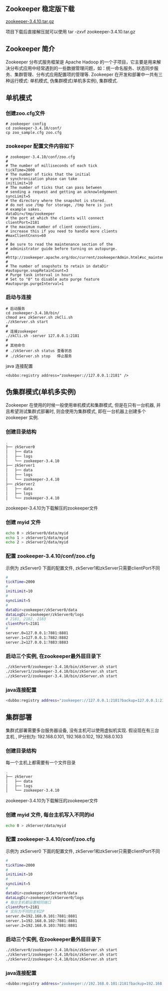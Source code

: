 ## Zookeeper 稳定版下载

[zookeeper-3.4.10.tar.gz](http://mirrors.hust.edu.cn/apache/zookeeper/zookeeper-3.4.10/zookeeper-3.4.10.tar.gz)

<!--more-->

项目下载后直接解压就可以使用
	tar -zxvf zookeeper-3.4.10.tar.gz

## Zookeeper 简介

Zookeeper 分布式服务框架是 Apache Hadoop 的一个子项目，它主要是用来解决分布式应用中经常遇到的一些数据管理问题，如：统一命名服务、状态同步服务、集群管理、分布式应用配置项的管理等.
Zookeeper 在开发和部署中一共有三种运行模式: 单机模式, 伪集群模式(单机多实例), 集群模式.

## 单机模式

### 创建zoo.cfg文件

```
# zookeeper config
cd zookeeper-3.4.10/conf/
cp zoo_sample.cfg zoo.cfg
```

### zookeeper 配置文件内容如下
```
# zookeeper-3.4.10/conf/zoo.cfg
#
# The number of milliseconds of each tick
tickTime=2000
# The number of ticks that the initial 
# synchronization phase can take
initLimit=10
# The number of ticks that can pass between 
# sending a request and getting an acknowledgement
syncLimit=5
# the directory where the snapshot is stored.
# do not use /tmp for storage, /tmp here is just 
# example sakes.
dataDir=/tmp/zookeeper
# the port at which the clients will connect
clientPort=2181
# the maximum number of client connections.
# increase this if you need to handle more clients
#maxClientCnxns=60
#
# Be sure to read the maintenance section of the 
# administrator guide before turning on autopurge.
#
#http://zookeeper.apache.org/doc/current/zookeeperAdmin.html#sc_maintenance
#
# The number of snapshots to retain in dataDir
#autopurge.snapRetainCount=3
# Purge task interval in hours
# Set to "0" to disable auto purge feature
#autopurge.purgeInterval=1
```

### 启动与连接

```
# 启动服务
cd zookeeper-3.4.10/bin/
chmod a+x zkServer.sh zkCli.sh
./zkServer.sh start
#
# 连接zookeeper
./zkCli.sh -server 127.0.0.1:2181
#
# 其他命令
# ./zkServer.sh status 查看状态
# ./zkServer.sh stop   停止服务
```

java 连接配置

```
<dubbo:registry address="zookeeper://127.0.0.1:2181" />
```

## 伪集群模式(单机多实例)

Zookeeper 在使用的时候一般使用单机模式和集群模式, 但是在只有一台机器, 并且希望测试集群式部署时, 则会使用为集群模式, 即在一台机器上创建多个 zookeeper 实例.

### 创建目录结构

```bash
.
├── zkServer0
│   ├── data
│   ├── logs
│   └── zookeeper-3.4.10
├── zkServer1
│   ├── data
│   ├── logs
│   └── zookeeper-3.4.10
├── zkServer2
│   ├── data
│   ├── logs
│   └── zookeeper-3.4.10
```

zookeeper-3.4.10为下载解压的zookeeper文件

### 创建 myid 文件


```bash
echo 0 > zkServer0/data/myid
echo 1 > zkServer1/data/myid
echo 2 > zkServer2/data/myid
```

### 配置 zookeeper-3.4.10/conf/zoo.cfg
示例为 zkServer0 下面的配置文件, zkServer1和zkServer只需要clientPort不同

```bash
#
tickTime=2000
#
initLimit=10
#
syncLimit=5
#
dataDir=zookeeper/zkServer0/data
dataLogDir=zookeeper/zkServer0/logs
# 2181, 2182, 2183
clientPort=2181
#
server.0=127.0.0.1:7881:8881
server.1=127.0.0.1:7882:8882
server.2=127.0.0.1:7883:8883
```

### 启动三个实例, 在zookeeper最外层目录下 

```bash
./zkServer0/zookeeper-3.4.10/bin/zkServer.sh start
./zkServer1/zookeeper-3.4.10/bin/zkServer.sh start
./zkServer2/zookeeper-3.4.10/bin/zkServer.sh start
```

### java连接配置

```bash
<dubbo:registry address="zookeeper://127.0.0.1:2181?backup=127.0.0.1:2182,127.0.0.1:2183" />
```

## 集群部署
集群式部署需要多台服务器设备, 没有主机可以使用虚拟机实现.
假设现在有三台主机 , IP分别为: 192.168.0.101, 192.168.0.102, 192.168.0.103
	

### 创建目录结构
每一个主机上都需要有一个文件目录

```bash
. 
├── zkServer
│   ├── data
│   ├── logs
│   └── zookeeper-3.4.10
```
zookeeper-3.4.10为下载解压的zookeeper文件

### 创建 myid 文件, 每台主机写入不同的id

```bash
echo 0 > zkServer/data/myid
```

### 配置 zookeeper-3.4.10/conf/zoo.cfg

示例为 zkServer0 下面的配置文件, zkServer1和zkServer只需要clientPort不同


```bash
#
tickTime=2000
#
initLimit=10
#
syncLimit=5
#
dataDir=zookeeper/zkServer0/data
dataLogDir=zookeeper/zkServer0/logs
# 每台主机都设置相同端口
clientPort=2181
# 实际为不同的主机IP
server.0=192.168.0.101:7881:8881
server.1=192.168.0.102:7881:8881
server.2=192.168.0.103:7881:8881
```

### 启动三个实例, 在zookeeper最外层目录下 

```bash
./zkServer0/zookeeper-3.4.10/bin/zkServer.sh start
./zkServer1/zookeeper-3.4.10/bin/zkServer.sh start
./zkServer2/zookeeper-3.4.10/bin/zkServer.sh start
```

### java连接配置

```bash
<dubbo:registry address="zookeeper://192.168.0.101:2181?backup=192.168.0.101:2181,192.168.0.101:2181" />
```
